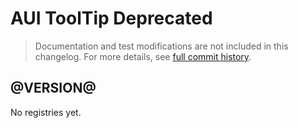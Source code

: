 # AUI ToolTip Deprecated

> Documentation and test modifications are not included in this changelog. For more details, see [full commit history](https://github.com/liferay/alloy-ui/commits/master-deprecated/src/aui-tooltip-deprecated).

## @VERSION@

No registries yet.
